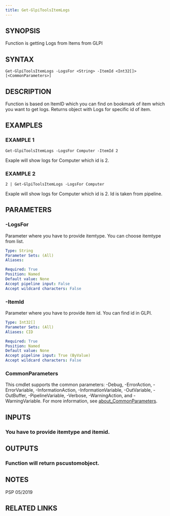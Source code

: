 ```yaml
---
title: Get-GlpiToolsItemLogs
---
```


## SYNOPSIS
Function is getting Logs from Items from GLPI

## SYNTAX

```
Get-GlpiToolsItemLogs -LogsFor <String> -ItemId <Int32[]> [<CommonParameters>]
```

## DESCRIPTION
Function is based on ItemID which you can find on bookmark of item which you want to get logs.
Returns object with Logs for specific id of item.

## EXAMPLES

### EXAMPLE 1
```
Get-GlpiToolsItemLogs -LogsFor Computer -ItemId 2
```

Exaple will show logs for Computer which id is 2.

### EXAMPLE 2
```
2 | Get-GlpiToolsItemLogs -LogsFor Computer
```

Exaple will show logs for Computer which id is 2.
Id is taken from pipeline.

## PARAMETERS

### -LogsFor
Parameter where you have to provide itemtype.
You can choose itemtype from list.

```yaml
Type: String
Parameter Sets: (All)
Aliases:

Required: True
Position: Named
Default value: None
Accept pipeline input: False
Accept wildcard characters: False
```

### -ItemId
Parameter where you have to provide item id.
You can find id in GLPI.

```yaml
Type: Int32[]
Parameter Sets: (All)
Aliases: CID

Required: True
Position: Named
Default value: None
Accept pipeline input: True (ByValue)
Accept wildcard characters: False
```

### CommonParameters
This cmdlet supports the common parameters: -Debug, -ErrorAction, -ErrorVariable, -InformationAction, -InformationVariable, -OutVariable, -OutBuffer, -PipelineVariable, -Verbose, -WarningAction, and -WarningVariable. For more information, see [about_CommonParameters](http://go.microsoft.com/fwlink/?LinkID=113216).

## INPUTS

### You have to provide itemtype and itemid.
## OUTPUTS

### Function will return pscustomobject.
## NOTES
PSP 05/2019

## RELATED LINKS
